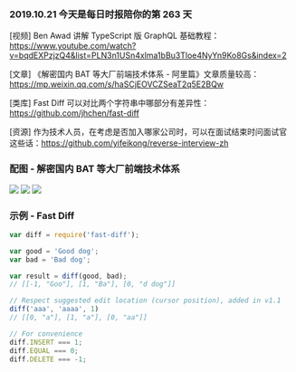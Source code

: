 ### 2019.10.21 今天是每日时报陪你的第 263 天

[视频] Ben Awad 讲解 TypeScript 版 GraphQL 基础教程：<https://www.youtube.com/watch?v=bqdEXPzjzQ4&list=PLN3n1USn4xlma1bBu3Tloe4NyYn9Ko8Gs&index=2>

[文章] 《解密国内 BAT 等大厂前端技术体系 - 阿里篇》文章质量较高：<https://mp.weixin.qq.com/s/haSCjEOVCZSeaT2q5E2BQw>

[类库] Fast Diff 可以对比两个字符串中哪部分有差异性：<https://github.com/jhchen/fast-diff>

[资源] 作为技术人员，在考虑是否加入哪家公司时，可以在面试结束时问面试官这些话：<https://github.com/yifeikong/reverse-interview-zh>

### 配图 - 解密国内 BAT 等大厂前端技术体系 
![](http://qn.40zhe.com/21_1.webp)
![](http://qn.40zhe.com/21_2.webp)
![](http://qn.40zhe.com/21_3.webp)

### 示例 - Fast Diff
```js
var diff = require('fast-diff');

var good = 'Good dog';
var bad = 'Bad dog';

var result = diff(good, bad);
// [[-1, "Goo"], [1, "Ba"], [0, "d dog"]]

// Respect suggested edit location (cursor position), added in v1.1
diff('aaa', 'aaaa', 1)
// [[0, "a"], [1, "a"], [0, "aa"]]

// For convenience
diff.INSERT === 1;
diff.EQUAL === 0;
diff.DELETE === -1;
```
